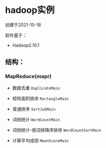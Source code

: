 # hadoop实例

创建于2021-10-18

软件基于：

- Hadoop2.10.1



## 结构：

### MapReduce(mapr)

- 数据去重 `DuplicateMain`  

- 矩阵面积排序 `RectangleMain`

- 普通排序 `SortJobMain`

- 词频统计 `WordCountMain`

- 词频统计-按词频降序排序 `WordCountSortMain`

- 计算平均成绩 `MeanScoreMain`

